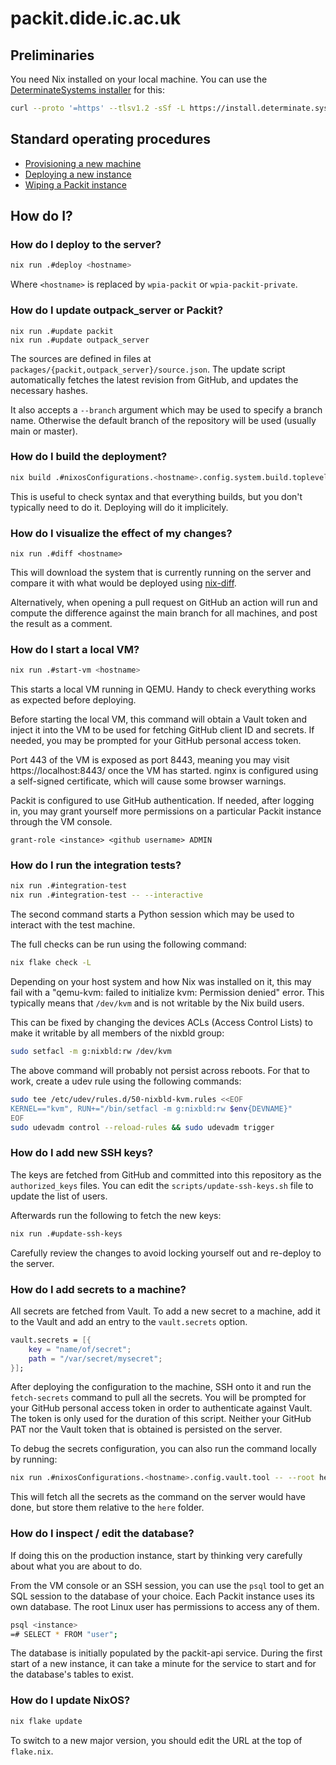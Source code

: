 # packit.dide.ic.ac.uk

## Preliminaries

You need Nix installed on your local machine. You can use the
[DeterminateSystems installer](https://github.com/DeterminateSystems/nix-installer) for this:

```sh
curl --proto '=https' --tlsv1.2 -sSf -L https://install.determinate.systems/nix | sh -s -- install
```

## Standard operating procedures
- [Provisioning a new machine](playbooks/new-machine-provisioning.md)
- [Deploying a new instance](playbooks/new-packit-instance.md)
- [Wiping a Packit instance](playbooks/wipe-packit-instance.md)

## How do I?
### How do I deploy to the server?

```sh
nix run .#deploy <hostname>
```

Where `<hostname>` is replaced by `wpia-packit` or `wpia-packit-private`.

### How do I update outpack_server or Packit?

```
nix run .#update packit
nix run .#update outpack_server
```

The sources are defined in files at `packages/{packit,outpack_server}/source.json`.
The update script automatically fetches the latest revision from GitHub, and
updates the necessary hashes.

It also accepts a `--branch` argument which may be used to specify a branch
name. Otherwise the default branch of the repository will be used (usually main
or master).

### How do I build the deployment?

```sh
nix build .#nixosConfigurations.<hostname>.config.system.build.toplevel
```

This is useful to check syntax and that everything builds, but you don't
typically need to do it. Deploying will do it implicitely.

### How do I visualize the effect of my changes?

```
nix run .#diff <hostname>
```

This will download the system that is currently running on the server and
compare it with what would be deployed using [nix-diff](https://github.com/Gabriella439/nix-diff).

Alternatively, when opening a pull request on GitHub an action will run and
compute the difference against the main branch for all machines, and post the
result as a comment.

### How do I start a local VM?

```sh
nix run .#start-vm <hostname>
```

This starts a local VM running in QEMU. Handy to check everything works as
expected before deploying.

Before starting the local VM, this command will obtain a Vault token and inject
it into the VM to be used for fetching GitHub client ID and secrets. If needed,
you may be prompted for your GitHub personal access token.

Port 443 of the VM is exposed as port 8443, meaning you may visit
https://localhost:8443/ once the VM has started. nginx is configured using a
self-signed certificate, which will cause some browser warnings.

Packit is configured to use GitHub authentication. If needed, after logging in,
you may grant yourself more permissions on a particular Packit instance through
the VM console.

```
grant-role <instance> <github username> ADMIN
```

### How do I run the integration tests?

```sh
nix run .#integration-test
nix run .#integration-test -- --interactive
```

The second command starts a Python session which may be used to interact with the test machine.

The full checks can be run using the following command:
```sh
nix flake check -L
```

Depending on your host system and how Nix was installed on it, this may fail
with a "qemu-kvm: failed to initialize kvm: Permission denied" error. This
typically means that `/dev/kvm` and is not writable by the Nix build users.

This can be fixed by changing the devices ACLs (Access Control Lists) to make it writable by all
members of the nixbld group:

```sh
sudo setfacl -m g:nixbld:rw /dev/kvm
```

The above command will probably not persist across reboots. For that to work,
create a udev rule using the following commands:

```sh
sudo tee /etc/udev/rules.d/50-nixbld-kvm.rules <<EOF
KERNEL=="kvm", RUN+="/bin/setfacl -m g:nixbld:rw $env{DEVNAME}"
EOF
sudo udevadm control --reload-rules && sudo udevadm trigger
```

### How do I add new SSH keys?

The keys are fetched from GitHub and committed into this repository as the
`authorized_keys` files. You can edit the `scripts/update-ssh-keys.sh` file to
update the list of users.

Afterwards run the following to fetch the new keys:
```sh
nix run .#update-ssh-keys
```

Carefully review the changes to avoid locking yourself out and re-deploy to the
server.

### How do I add secrets to a machine?

All secrets are fetched from Vault. To add a new secret to a machine, add it
to the Vault and add an entry to the `vault.secrets` option.

```nix
vault.secrets = [{
    key = "name/of/secret";
    path = "/var/secret/mysecret";
}];
```

After deploying the configuration to the machine, SSH onto it and run the
`fetch-secrets` command to pull all the secrets. You will be prompted for your
GitHub personal access token in order to authenticate against Vault.  The
token is only used for the duration of this script. Neither your GitHub PAT
nor the Vault token that is obtained is persisted on the server.

To debug the secrets configuration, you can also run the command locally by
running:

```sh
nix run .#nixosConfigurations.<hostname>.config.vault.tool -- --root here
```

This will fetch all the secrets as the command on the server would have done,
but store them relative to the `here` folder.

### How do I inspect / edit the database?

If doing this on the production instance, start by thinking very carefully
about what you are about to do.

From the VM console or an SSH session, you can use the `psql` tool to get an
SQL session to the database of your choice. Each Packit instance uses its own
database. The root Linux user has permissions to access any of them.

```sh
psql <instance>
=# SELECT * FROM "user";
```

The database is initially populated by the packit-api service. During the first
start of a new instance, it can take a minute for the service to start and for
the database's tables to exist.

### How do I update NixOS?

```sh
nix flake update
```

To switch to a new major version, you should edit the URL at the top of `flake.nix`.
